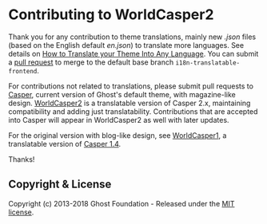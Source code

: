 # Contributing to WorldCasper2

Thank you for any contribution to theme translations, mainly new _.json_ files (based on the English default _en.json_) to translate more languages. See details on [How to Translate your Theme Into Any Language](https://themes.ghost.org/docs/i18n). You can submit a [pull request](https://help.github.com/articles/creating-a-pull-request/) to merge to the default base branch `i18n-translatable-frontend`.

For contributions not related to translations, please submit pull requests to [Casper](https://github.com/TryGhost/Casper), current version of Ghost's default theme, with magazine-like design. [WorldCasper2](https://github.com/juan-g/WorldCasper2) is a translatable version of Casper 2.x, maintaining compatibility and adding just translatability. Contributions that are accepted into Casper will appear in WorldCasper2 as well with later updates.

For the original version with blog-like design, see [WorldCasper1](https://github.com/juan-g/WorldCasper1), a translatable version of [Casper 1.4](https://github.com/TryGhost/Casper/tree/1.4).

Thanks!

## Copyright & License

Copyright (c) 2013-2018 Ghost Foundation - Released under the [MIT license](LICENSE).
